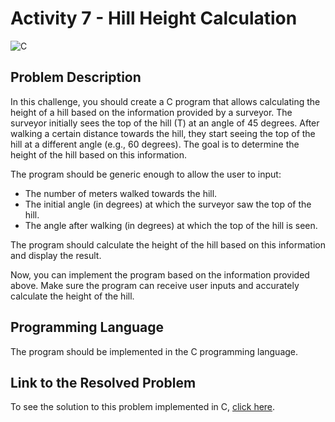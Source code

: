 # Activity 7 - Hill Height Calculation

![C](https://img.shields.io/badge/c-DA1F26?style=for-the-badge&logo=c&logoColor=white)

## Problem Description

In this challenge, you should create a C program that allows calculating the height of a hill based on the information provided by a surveyor. The surveyor initially sees the top of the hill (T) at an angle of 45 degrees. After walking a certain distance towards the hill, they start seeing the top of the hill at a different angle (e.g., 60 degrees). The goal is to determine the height of the hill based on this information.

The program should be generic enough to allow the user to input:
- The number of meters walked towards the hill.
- The initial angle (in degrees) at which the surveyor saw the top of the hill.
- The angle after walking (in degrees) at which the top of the hill is seen.

The program should calculate the height of the hill based on this information and display the result.

Now, you can implement the program based on the information provided above. Make sure the program can receive user inputs and accurately calculate the height of the hill.

## Programming Language

The program should be implemented in the C programming language.


## Link to the Resolved Problem

To see the solution to this problem implemented in C, [click here](/2020_2/CAP/Cycle4/Challenges/T7/T7.c).